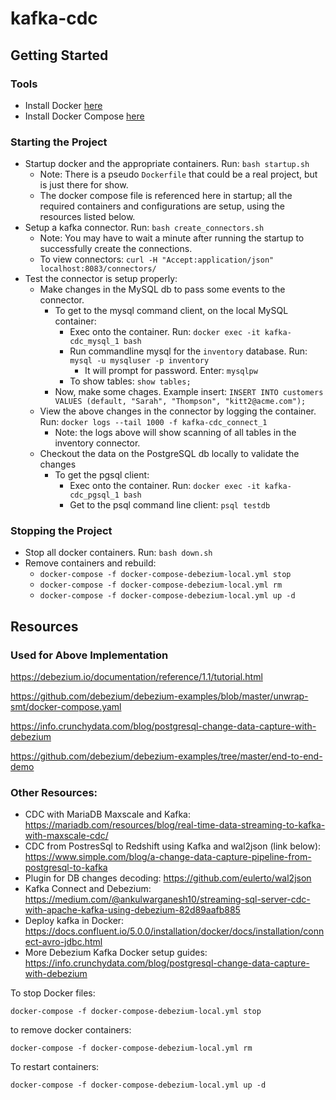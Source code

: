 # kafka-cdc

## Getting Started

### Tools
- Install Docker [here](https://docs.docker.com/engine/install/)
- Install Docker Compose [here](https://docs.docker.com/compose/install/)

### Starting the Project

- Startup docker and the appropriate containers. Run: `bash startup.sh`
    - Note: There is a pseudo `Dockerfile` that could be a real project, but is just there for show.
    - The docker compose file is referenced here in startup; all the required containers and configurations are setup, using the resources listed below.
- Setup a kafka connector. Run: `bash create_connectors.sh`
    - Note: You may have to wait a minute after running the startup to successfully create the connections.
    - To view connectors: `curl -H "Accept:application/json" localhost:8083/connectors/`
- Test the connector is setup properly:
    - Make changes in the MySQL db to pass some events to the connector.
        - To get to the mysql command client, on the local MySQL container:
            - Exec onto the container. Run: `docker exec -it kafka-cdc_mysql_1 bash`
            - Run commandline mysql for the `inventory` database. Run: `mysql -u mysqluser -p inventory`
                - It will prompt for password. Enter: `mysqlpw`
            - To show tables: `show tables;`
        - Now, make some chages. Example insert: `INSERT INTO customers VALUES (default, "Sarah", "Thompson", "kitt2@acme.com");`
    - View the above changes in the connector by logging the container. Run: `docker logs --tail 1000 -f kafka-cdc_connect_1`
        - Note: the logs above will show scanning of all tables in the inventory connector.
    - Checkout the data on the PostgreSQL db locally to validate the changes
        - To get the pgsql client:
            - Exec onto the container. Run: `docker exec -it kafka-cdc_pgsql_1 bash`
            - Get to the psql command line client: `psql testdb`

### Stopping the Project

- Stop all docker containers. Run: `bash down.sh`
- Remove containers and rebuild: 
    - `docker-compose -f docker-compose-debezium-local.yml stop`
    - `docker-compose -f docker-compose-debezium-local.yml rm`
    - `docker-compose -f docker-compose-debezium-local.yml up -d`

## Resources

### Used for Above Implementation

https://debezium.io/documentation/reference/1.1/tutorial.html

https://github.com/debezium/debezium-examples/blob/master/unwrap-smt/docker-compose.yaml

https://info.crunchydata.com/blog/postgresql-change-data-capture-with-debezium

https://github.com/debezium/debezium-examples/tree/master/end-to-end-demo


### Other Resources:

- CDC with MariaDB Maxscale and Kafka: https://mariadb.com/resources/blog/real-time-data-streaming-to-kafka-with-maxscale-cdc/
- CDC from PostresSql to Redshift using Kafka and wal2json (link below): https://www.simple.com/blog/a-change-data-capture-pipeline-from-postgresql-to-kafka
- Plugin for DB changes decoding: https://github.com/eulerto/wal2json
- Kafka Connect and Debezium: https://medium.com/@ankulwarganesh10/streaming-sql-server-cdc-with-apache-kafka-using-debezium-82d89aafb885
- Deploy kafka in Docker: https://docs.confluent.io/5.0.0/installation/docker/docs/installation/connect-avro-jdbc.html
- More Debezium Kafka Docker setup guides: https://info.crunchydata.com/blog/postgresql-change-data-capture-with-debezium

To stop Docker files:
```
docker-compose -f docker-compose-debezium-local.yml stop
```
to remove docker containers:
```
docker-compose -f docker-compose-debezium-local.yml rm
```
To restart containers:
```
docker-compose -f docker-compose-debezium-local.yml up -d
```
